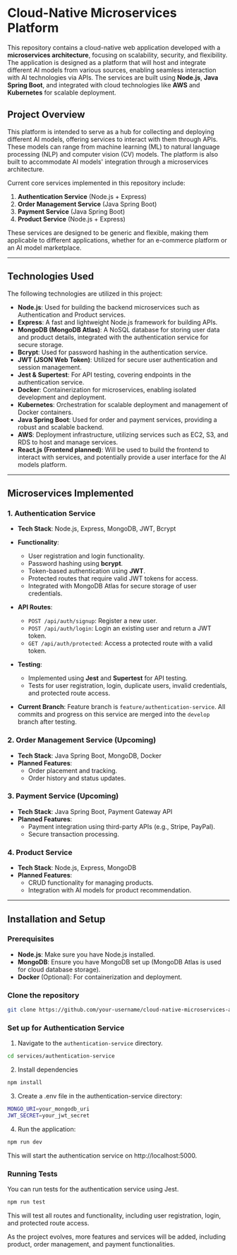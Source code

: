 # Cloud-Native Microservices Platform

This repository contains a cloud-native web application developed with a **microservices architecture**, focusing on scalability, security, and flexibility. The application is designed as a platform that will host and integrate different AI models from various sources, enabling seamless interaction with AI technologies via APIs. The services are built using **Node.js**, **Java Spring Boot**, and integrated with cloud technologies like **AWS** and **Kubernetes** for scalable deployment.

## Project Overview

This platform is intended to serve as a hub for collecting and deploying different AI models, offering services to interact with them through APIs. These models can range from machine learning (ML) to natural language processing (NLP) and computer vision (CV) models. The platform is also built to accommodate AI models' integration through a microservices architecture.

Current core services implemented in this repository include:
1. **Authentication Service** (Node.js + Express)
2. **Order Management Service** (Java Spring Boot)
3. **Payment Service** (Java Spring Boot)
4. **Product Service** (Node.js + Express)

These services are designed to be generic and flexible, making them applicable to different applications, whether for an e-commerce platform or an AI model marketplace.

---

## Technologies Used

The following technologies are utilized in this project:

- **Node.js**: Used for building the backend microservices such as Authentication and Product services.
- **Express**: A fast and lightweight Node.js framework for building APIs.
- **MongoDB (MongoDB Atlas)**: A NoSQL database for storing user data and product details, integrated with the authentication service for secure storage.
- **Bcrypt**: Used for password hashing in the authentication service.
- **JWT (JSON Web Token)**: Utilized for secure user authentication and session management.
- **Jest & Supertest**: For API testing, covering endpoints in the authentication service.
- **Docker**: Containerization for microservices, enabling isolated development and deployment.
- **Kubernetes**: Orchestration for scalable deployment and management of Docker containers.
- **Java Spring Boot**: Used for order and payment services, providing a robust and scalable backend.
- **AWS**: Deployment infrastructure, utilizing services such as EC2, S3, and RDS to host and manage services.
- **React.js (Frontend planned)**: Will be used to build the frontend to interact with services, and potentially provide a user interface for the AI models platform.
  
---

## Microservices Implemented

### 1. **Authentication Service**

- **Tech Stack**: Node.js, Express, MongoDB, JWT, Bcrypt
- **Functionality**: 
  - User registration and login functionality.
  - Password hashing using **bcrypt**.
  - Token-based authentication using **JWT**.
  - Protected routes that require valid JWT tokens for access.
  - Integrated with MongoDB Atlas for secure storage of user credentials.
- **API Routes**:
  - `POST /api/auth/signup`: Register a new user.
  - `POST /api/auth/login`: Login an existing user and return a JWT token.
  - `GET /api/auth/protected`: Access a protected route with a valid token.
  
- **Testing**:
  - Implemented using **Jest** and **Supertest** for API testing.
  - Tests for user registration, login, duplicate users, invalid credentials, and protected route access.
  
- **Current Branch**: Feature branch is `feature/authentication-service`. All commits and progress on this service are merged into the `develop` branch after testing.

### 2. **Order Management Service (Upcoming)**

- **Tech Stack**: Java Spring Boot, MongoDB, Docker
- **Planned Features**:
  - Order placement and tracking.
  - Order history and status updates.

### 3. **Payment Service (Upcoming)**

- **Tech Stack**: Java Spring Boot, Payment Gateway API
- **Planned Features**:
  - Payment integration using third-party APIs (e.g., Stripe, PayPal).
  - Secure transaction processing.

### 4. **Product Service**

- **Tech Stack**: Node.js, Express, MongoDB
- **Planned Features**:
  - CRUD functionality for managing products.
  - Integration with AI models for product recommendation.

---

## Installation and Setup

### Prerequisites

- **Node.js**: Make sure you have Node.js installed.
- **MongoDB**: Ensure you have MongoDB set up (MongoDB Atlas is used for cloud database storage).
- **Docker** (Optional): For containerization and deployment.

### Clone the repository

```bash
git clone https://github.com/your-username/cloud-native-microservices-app.git
```

### Set up for Authentication Service
1. Navigate to the `authentication-service` directory.

```bash
cd services/authentication-service
```

2. Install dependencies 

```bash
npm install
```

3. Create a .env file in the authentication-service directory:

```bash
MONGO_URI=your_mongodb_uri
JWT_SECRET=your_jwt_secret
```

4. Run the application:

```bash
npm run dev
```

This will start the authentication service on http://localhost:5000.

### Running Tests
You can run tests for the authentication service using Jest.
```bash
npm run test
```
This will test all routes and functionality, including user registration, login, and protected route access.

As the project evolves, more features and services will be added, including product, order management, and payment functionalities.

